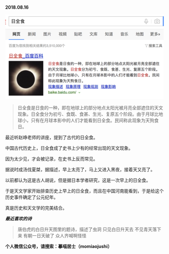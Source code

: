 
          
            
**2018.08.16**



![](img/51001-21277b0ae23e3ef9.png)



>日全食是日食的一种，即在地球上的部分地点太阳光被月亮全部遮住的天文现象。日全食分为初亏、食既、食甚、生光、复原五个阶段。由于月球比地球小，只有在月球本影中的人们才能看到日全食。民间称此现象为天狗食日。



最近听赵峥老师的讲座，提到了古代的日全食。

中国古代历史上，日全食成了史书上少有的经常出现的天文现象。

因为太少见，才会被记录，在史书上反而常见。

据说时成汤伐夏桀，据描述，早上太亮了，马上又进入黑夜，接着天又亮了。

以前都认为这是古人胡说，但是据日本学者研究，这是一次早上的日全食。

于是天文学家开始排查历史上早上的日全食，而且在中国河南能看到，于是给这个历史事件确定了公元纪年。

真是历史和天文学的完美结合。


***最近喜欢的诗***
>唐伯虎的白日升天图里的题诗，描述了虫洞
只见白日升天去
不见青天落下来
有朝一日天破了
众人齐喊啊怪怪




**个人微信公众号，请搜索：摹喵居士（momiaojushi）**

          
        
